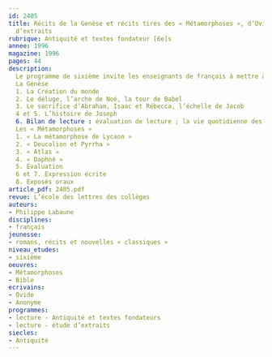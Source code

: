 ```yaml
---
id: 2405
title: Récits de la Genèse et récits tirés des « Métamorphoses », d’Ovide. Étude
  d’extraits 
rubrique: Antiquité et textes fondateur [6e]s
annee: 1996
magazine: 1996
pages: 44
description: 
  Le programme de sixième invite les enseignants de français à mettre à l’étude dans leur classe des textes issus de l’héritage antique. L’étude proposée ici des grands mythes de la Genèse, à partir des textes les plus accessibles aux élèves de sixième, s’inscrit dans cette démarche. Au cours d’une seconde séquence, quelques extraits des « Métamorphoses » d’Ovide seront abordés sous le même angle .
  La Genèse
  1. La Création du monde
  2. Le déluge, l’arche de Noé, la tour de Babel
  3. Le sacrifice d’Abraham, Isaac et Rébecca, l’échelle de Jacob
  4 et 5. L’histoire de Joseph
  6. Bilan de lecture : évaluation de lecture ; la vie quotidienne des Hébreux ; histoire et mythologie
  Les « Métamorphoses »
  1. « La métamorphose de Lycaon »
  2. « Deucalion et Pyrrha »
  3. « Atlas »
  4. « Daphné »
  5. Évaluation
  6 et 7. Expression écrite
  8. Exposés oraux
article_pdf: 2405.pdf
revue: L’école des lettres des collèges
auteurs:
- Philippe Labaune
disciplines:
- français
jeunesse:
- romans, récits et nouvelles « classiques »
niveau_etudes:
- sixième
oeuvres:
- Métamorphoses
- Bible
ecrivains:
- Ovide
- Anonyme
programmes:
- lecture - Antiquité et textes fondateurs
- lecture - étude d’extraits
siecles:
- Antiquité
---
```

